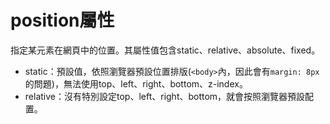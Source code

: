 # position屬性  
指定某元素在網頁中的位置。其屬性值包含static、relative、absolute、fixed。
- static：預設值，依照瀏覽器預設位置排版(`<body>`內，因此會有`margin: 8px`的問題)，無法使用top、left、right、bottom、z-index。
- relative：沒有特別設定top、left、right、bottom，就會按照瀏覽器預設配置。
